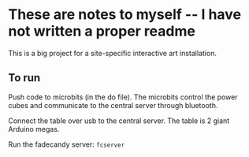 # These are notes to myself -- I have not written a proper readme

This is a big project for a site-specific interactive art installation.

## To run

Push code to microbits (in the do file).  The microbits control the power cubes and communicate to the central server through bluetooth.

Connect the table over usb to the central server.  The table is 2 giant Arduino megas.

Run the fadecandy server: `fcserver`

